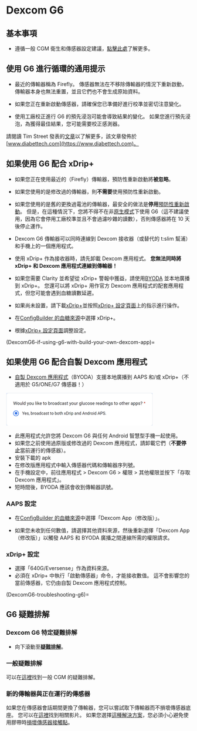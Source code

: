 # Dexcom G6

## 基本事項

-   遵循一般 CGM 衛生和傳感器設定建議，[點擊此處](../Hardware/GeneralCGMRecommendation.md)了解更多。

## 使用 G6 進行循環的通用提示

- 最近的傳輸器稱為 Firefly。 傳感器無法在不移除傳輸器的情況下重新啟動，傳輸器本身也無法重置，並且它們也不會生成原始資料。

- 如果您正在重新啟動傳感器，請確保您已準備好進行校準並密切注意變化。

- 使用工廠校正進行 G6 的預先浸泡可能會導致結果的變化。 如果您進行預先浸泡，為獲得最佳結果，您可能需要校正感測器。

請閱讀 Tim Street 發表的[文章](https://www.diabettech.com/artificial-pancreas/diy-looping-and-cgm/)以了解更多，該文章發佈於[www.diabettech.com](https://www.diabettech.com)。

## 如果使用 G6 配合 xDrip+

- 如果您正在使用最近的（Firefly）傳輸器，預防性重新啟動將**被忽略**。
- 如果您使用的是修改過的傳輸器，則**不需要**使用預防性重新啟動。
-   如果您使用的是舊的更換過電池的傳輸器，最安全的做法是**停用**[預防性重新啟動](https://navid200.github.io/xDrip/docs/Preemptive-Restart.html)。 但是，在這種情況下，您將不得不在非[原生模式](https://navid200.github.io/xDrip/docs/Native-Algorithm.html)下使用 G6（這不建議使用，因為它會停用工廠校準並且不會過濾吵雜的讀數），否則傳感器將在 10 天後停止運作。
-   Dexcom G6 傳輸器可以同時連線到 Dexcom 接收器（或替代的 t:slim 幫浦）和手機上的一個應用程式。
-   使用 xDrip+ 作為接收器時，請先卸載 Dexcom 應用程式。 **您無法同時將 xDrip+ 和 Dexcom 應用程式連線到傳輸器！**
-   如果您需要 Clarity 並希望從 xDrip+ 警報中獲益，請使用[BYODA](DexcomG6-if-using-g6-with-build-your-own-dexcom-app) 並本地廣播到 xDrip+。 您還可以將 xDrip+ 用作官方 Dexcom 應用程式的配套應用程式，但您可能會遇到血糖讀數延遲。
-   如果尚未設置，請下載[xDrip+](https://github.com/NightscoutFoundation/xDrip)並按照[xDrip+ 設定頁面](../Configuration/xdrip.md)上的指示進行操作。
-   在[ConfigBuilder 的血糖來源](../Configuration/Config-Builder.md#bg-source)中選擇 xDrip+。

- 根據[xDrip+ 設定頁面](../Configuration/xdrip.md)調整設定。

(DexcomG6-if-using-g6-with-build-your-own-dexcom-app)=
## 如果使用 G6 配合自製 Dexcom 應用程式

-   [自製 Dexcom 應用程式](https://docs.google.com/forms/d/e/1FAIpQLScD76G0Y-BlL4tZljaFkjlwuqhT83QlFM5v6ZEfO7gCU98iJQ/viewform?fbzx=2196386787609383750)（BYODA）支援本地廣播到 AAPS 和/或 xDrip+（不適用於 G5/ONE/G7 傳感器！）

![BYODA 廣播選項](../images/BYODA.png)

-   此應用程式允許您將 Dexcom G6 與任何 Android 智慧型手機一起使用。
-   如果您之前使用過原版或修改過的 Dexcom 應用程式，請卸載它們（**不要停止**當前運行的傳感器）。
-   安裝下載的 apk
-   在修改版應用程式中輸入傳感器代碼和傳輸器序列號。
-   在手機設定中，前往應用程式 > Dexcom G6 > 權限 > 其他權限並按下「存取 Dexcom 應用程式」。
-   短時間後，BYODA 應該會收到傳輸器訊號。

### AAPS 設定

-   在[ConfigBuilder 的血糖來源](../Configuration/Config-Builder.md#bg-source)中選擇「Dexcom App（修改版）」。

-   如果您未收到任何數值，請選擇其他資料來源，然後重新選擇「Dexcom App（修改版）」以觸發 AAPS 和 BYODA 廣播之間連線所需的權限請求。

### xDrip+ 設定

-   選擇「640G/Eversense」作為資料來源。
-   必須在 xDrip+ 中執行「啟動傳感器」命令，才能接收數值。 這不會影響您的當前傳感器，它仍由自製 Dexcom 應用程式控制。


(DexcomG6-troubleshooting-g6)=
## G6 疑難排解

### Dexcom G6 特定疑難排解

-   向下滾動至[**疑難排解**](https://navid200.github.io/xDrip/docs/Dexcom_page.html)。

### 一般疑難排解

可以在[這裡](./GeneralCGMRecommendation.md#troubleshooting)找到一般 CGM 的疑難排解。

### 新的傳輸器與正在運行的傳感器

如果您在傳感器會話期間更換了傳輸器，您可以嘗試取下傳輸器而不損壞傳感器底座。 您可以在[這裡](https://navid200.github.io/xDrip/docs/Remove-transmitter.html)找到相關影片。 如果您選擇[這種解決方案](https://youtu.be/tx-kTsrkNUM)，您必須小心避免使用膠帶時[損壞傳感器接觸點](https://navid200.github.io/xDrip/docs/Petroleum-jelly-in-Dexcom-G6-Sensor.html)。
